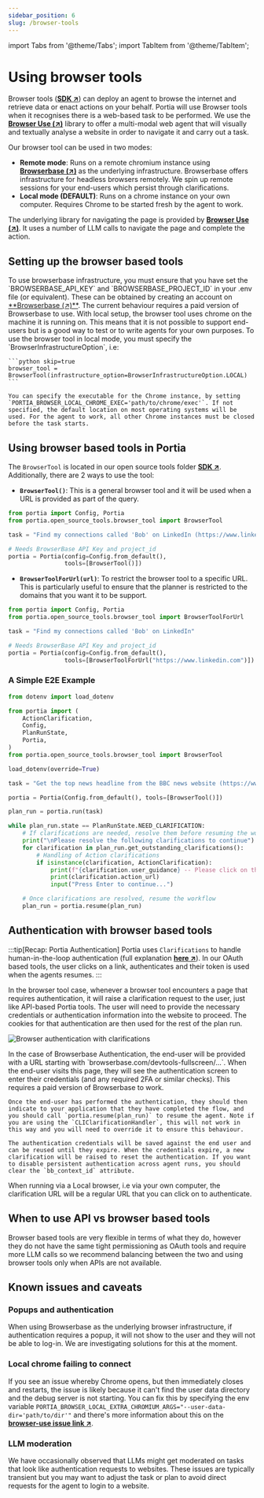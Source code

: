 ```yaml
---
sidebar_position: 6
slug: /browser-tools
---
```


import Tabs from '@theme/Tabs';
import TabItem from '@theme/TabItem';

# Using browser tools

Browser tools (<a href="/SDK/portia/open_source_tools/browser_tool" target="_blank">**SDK ↗**</a>) can deploy an agent to browse the internet and retrieve data or enact actions on your behalf. Portia will use Browser tools when it recognises there is a web-based task to be performed. We use the <a href="https://browser-use.com" target="_blank">**Browser Use (↗)**</a> library to offer a multi-modal web agent that will visually and textually analyse a website in order to navigate it and carry out a task.

Our browser tool can be used in two modes:
- **Remote mode**: Runs on a remote chromium instance using <a href="https://www.browserbase.com/" target="_blank">**Browserbase (↗)**</a> as the underlying infrastructure. Browserbase offers infrastructure for headless browsers remotely. We spin up remote sessions for your end-users which persist through clarifications.
- **Local mode (DEFAULT)**: Runs on a chrome instance on your own computer. Requires Chrome to be started fresh by the agent to work.

The underlying library for navigating the page is provided by <a href="https://browser-use.com" target="_blank">**Browser Use (↗)**</a>. It uses a number of LLM calls to navigate the page and complete the action.

## Setting up the browser based tools

<Tabs>
  <TabItem label="Browserbase setup" value="browserbase_setup">
    To use browserbase infrastructure, you must ensure that you have set the `BROWSERBASE_API_KEY` and `BROWSERBASE_PROJECT_ID` in your .env file (or equivalent). These can be obtained by creating an account on <a href="https://www.browserbase.com" target="_blank">**Browserbase (↗)**</a>. The current behaviour requires a paid version of Browserbase to use.
  </TabItem>
  <TabItem label="Local setup" value="local_setup">
    With local setup, the browser tool uses chrome on the machine it is running on. This means that it is not possible to support end-users but is a good way to test or to write agents for your own purposes. To use the browser tool in local mode, you must specify the `BrowserInfrastructureOption`, i.e:
    
    ```python skip=true
    browser_tool = BrowserTool(infrastructure_option=BrowserInfrastructureOption.LOCAL)
    ```
  
    You can specify the executable for the Chrome instance, by setting `PORTIA_BROWSER_LOCAL_CHROME_EXEC='path/to/chrome/exec'`. If not specified, the default location on most operating systems will be used. For the agent to work, all other Chrome instances must be closed before the task starts.
  </TabItem>
</Tabs>

## Using browser based tools in Portia

The `BrowserTool` is located in our open source tools folder <a href="/SDK/portia/open_source_tools/browser_tool.py" target="_blank">**SDK ↗**</a>. Additionally, there are 2 ways to use the tool:
- **`BrowserTool()`**: This is a general browser tool and it will be used when a URL is provided as part of the query.

```python title="BrowserTool example" skip=true
from portia import Config, Portia
from portia.open_source_tools.browser_tool import BrowserTool

task = "Find my connections called 'Bob' on LinkedIn (https://www.linkedin.com)"

# Needs BrowserBase API Key and project_id
portia = Portia(config=Config.from_default(),
                tools=[BrowserTool()])
```

- **`BrowserToolForUrl(url)`**: To restrict the browser tool to a specific URL. This is particularly useful to ensure that the planner is restricted to the domains that you want it to be support.

```python title="BrowserToolForUrl example" skip=true
from portia import Config, Portia
from portia.open_source_tools.browser_tool import BrowserToolForUrl

task = "Find my connections called 'Bob' on LinkedIn"

# Needs BrowserBase API Key and project_id
portia = Portia(config=Config.from_default(),
                tools=[BrowserToolForUrl("https://www.linkedin.com")])
```

### A Simple E2E Example

```python skip=true title="Full example"
from dotenv import load_dotenv

from portia import (
    ActionClarification,
    Config,
    PlanRunState,
    Portia,
)
from portia.open_source_tools.browser_tool import BrowserTool

load_dotenv(override=True)

task = "Get the top news headline from the BBC news website (https://www.bbc.co.uk/news)"

portia = Portia(Config.from_default(), tools=[BrowserTool()])

plan_run = portia.run(task)

while plan_run.state == PlanRunState.NEED_CLARIFICATION:
    # If clarifications are needed, resolve them before resuming the workflow
    print("\nPlease resolve the following clarifications to continue")
    for clarification in plan_run.get_outstanding_clarifications():
        # Handling of Action clarifications
        if isinstance(clarification, ActionClarification):
            print(f"{clarification.user_guidance} -- Please click on the link below to proceed.")
            print(clarification.action_url)
            input("Press Enter to continue...")

    # Once clarifications are resolved, resume the workflow
    plan_run = portia.resume(plan_run)
```

## Authentication with browser based tools

:::tip[Recap: Portia Authentication]
Portia uses `Clarifications` to handle human-in-the-loop authentication (full explanation <a href="/run-portia-tools" target="_blank">**here ↗**</a>). In our OAuth based tools, the user clicks on a link, authenticates and their token is used when the agents resumes.
:::

In the browser tool case, whenever a browser tool encounters a page that requires authentication, it will raise a clarification request to the user, just like API-based Portia tools. The user will need to provide the necessary credentials or authentication information into the website to proceed. The cookies for that authentication are then used for the rest of the plan run.

![Browser authentication with clarifications](/img/browser_auth.png)

<Tabs>
  <TabItem label="Authentication with Browserbase" value="browserbase_authentication">
    In the case of Browserbase Authentication, the end-user will be provided with a URL starting with `browserbase.com/devtools-fullscreen/...`. When the end-user visits this page, they will see the authentication screen to enter their credentials (and any required 2FA or similar checks). This requires a paid version of Browserbase to work.

    Once the end-user has performed the authentication, they should then indicate to your application that they have completed the flow, and you should call `portia.resume(plan_run)` to resume the agent. Note if you are using the `CLIClarificationHandler`, this will not work in this way and you will need to override it to ensure this behaviour.
    
    The authentication credentials will be saved against the end user and can be reused until they expire. When the credentials expire, a new clarification will be raised to reset the authentication. If you want to disable persistent authentication across agent runs, you should clear the `bb_context_id` attribute.
  </TabItem>
  <TabItem label="Local Browser Authentication" value="local_authentication">
    When running via a Local browser, i.e via your own computer, the clarification URL will be a regular URL that you can click on to authenticate.
  </TabItem>
</Tabs>

## When to use API vs browser based tools

Browser based tools are very flexible in terms of what they do, however they do not have the same tight permissioning as OAuth tools and require more LLM calls so we recommend balancing between the two and using browser tools only when APIs are not available.

## Known issues and caveats

### Popups and authentication
When using Browserbase as the underlying browser infrastructure, if authentication requires a popup, it will not show to the user and they will not be able to log-in. We are investigating solutions for this at the moment.

### Local chrome failing to connect
If you see an issue whereby Chrome opens, but then immediately closes and restarts, the issue is likely because it can't find the user data directory and the debug server is not starting. You can fix this by specifying the env variable `PORTIA_BROWSER_LOCAL_EXTRA_CHROMIUM_ARGS="--user-data-dir='path/to/dir'"` and there's more information about this on the <a href="https://github.com/browser-use/browser-use/issues/291#issuecomment-2792636861">**browser-use issue link ↗**</a>.

### LLM moderation
We have occasionally observed that LLMs might get moderated on tasks that look like authentication requests to websites. These issues are typically transient but you may want to adjust the task or plan to avoid direct requests for the agent to login to a website.

